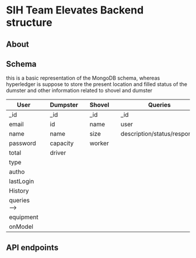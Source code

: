 # SIH Team Elevates Backend structure
## About
## Schema

this is a basic representation of the MongoDB schema, whereas hyperledger is suppose to store the present location and filled status of the dumster and other information related to shovel and dumster

| User        |       | Dumpster    |       | Shovel   |       | Queries                          |
|-------------|-------|-------------|-------|----------|-------|----------------------------------|
| _id         |       | _id         |       | _id      |       | _id                              |
| email       |       | id          |       | name     |       | user                             |
| name        |       | name        |       | size     |       | description/status/response      |
| password    |       | capacity    |       | worker   |       |                                   |
| total       |       | driver      |       |          |       |                                   |
| type        |       |             |       |          |       |                                   |
| autho       |       |             |       |          |       |                                   |
| lastLogin   |       |             |       |          |       |                                   |
| History     |       |             |       |          |       |                                   |
| queries ⟶   |       |             |       |          |       |                                   |
| equipment   |       |             |       |          |       |                                   |
| onModel     |       |             |       |          |       |                                   |


## API endpoints
